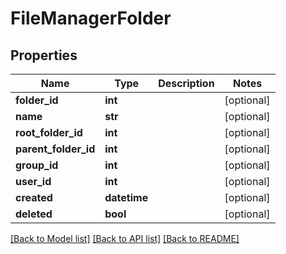 # FileManagerFolder

## Properties
Name | Type | Description | Notes
------------ | ------------- | ------------- | -------------
**folder_id** | **int** |  | [optional] 
**name** | **str** |  | [optional] 
**root_folder_id** | **int** |  | [optional] 
**parent_folder_id** | **int** |  | [optional] 
**group_id** | **int** |  | [optional] 
**user_id** | **int** |  | [optional] 
**created** | **datetime** |  | [optional] 
**deleted** | **bool** |  | [optional] 

[[Back to Model list]](../README.md#documentation-for-models) [[Back to API list]](../README.md#documentation-for-api-endpoints) [[Back to README]](../README.md)


